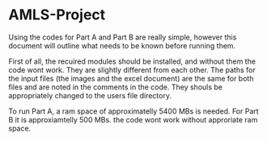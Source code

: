 # AMLS-Project
Using the codes for Part A and Part B are really simple, however this document will outline what needs to be known before running them.

First of all, the recuired modules should be installed, and without them the code wont work. They are slightly different from each other.
The paths for the input files (the images and the excel document) are the same for both files and are noted in the comments in the code. They shouls be appropriately changed to 
the users file directory. 

To run Part A, a ram space of approximatelly 5400 MBs is needed. For Part B it is approxiamtelly 500 MBs. the code wont work without approriate ram space.
